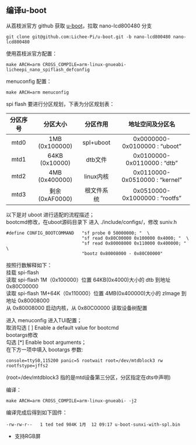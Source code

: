## 编译u-boot
从荔枝派官方 github 获取 [u-boot](https://github.com/Lichee-Pi/u-boot)，拉取 nano-lcd800480 分支
```
git clone git@github.com:Lichee-Pi/u-boot.git -b nano-lcd800480 nano-lcd800480
```

使用荔枝派官方配置：
```
make ARCH=arm CROSS_COMPILE=arm-linux-gnueabi- licheepi_nano_spiflash_defconfig
```

menuconfig 配置：
```
make ARCH=arm menuconfig
```

spi flash 要进行分区规划，下表为分区规划表：

| 分区序号 | 分区大小 | 分区作用 | 地址空间及分区名 |
| :-: | :-: | :-: | :-: |
| mtd0 | 1MB (0x100000) | spl+uboot | 0x0000000-0x0100000 : “uboot” |
| mtd1 | 64KB (0x10000) | dtb文件 | 0x0100000-0x0110000 : “dtb” |
| mtd2 | 4MB (0x400000) | linux内核 | 0x0110000-0x0510000 : “kernel” |
| mtd3 | 剩余 (0xAF0000) | 根文件系统 | 0x0510000-0x1000000 : “rootfs” |

以下是对 uboot 进行适配的流程描述；<br>
bootcmd修改，在uboot源码目录下 进入 ./include/configs/，修改 suniv.h
```
#define CONFIG_BOOTCOMMAND   "sf probe 0 50000000; "  \
                             "sf read 0x80C00000 0x100000 0x4000; "  \
                             "sf read 0x80008000 0x110000 0x400000; " \
                             "bootz 0x80008000 - 0x80C00000"
```

按照行数解释如下：<br>
挂载 spi-flash<br>
读取 spi-flash 1M（0x100000）位置 64KB(0x4000)大小的 dtb 到地址 0x80C00000<br>
读取 spi-flash 1M+64K（0x110000）位置 4MB(0x400000)大小的 zImage 到地址 0x80008000<br>
从 0x80008000 启动内核，从 0x80C00000 读取设备树配置

进入 menuconfig 进入TUI配置；<br>
取消勾选 [ ] Enable a default value for bootcmd<br>
bootargs修改<br>
勾选 [*] Enable boot arguments；<br>
在下方一项中填入 bootargs 参数:<br>
```
console=ttyS0,115200 panic=5 rootwait root=/dev/mtdblock3 rw rootfstype=jffs2
```
(root=/dev/mtdblock3 指的是mtd设备第三分区，分区指定在dts中声明)

编译：
```
make ARCH=arm CROSS_COMPILE=arm-linux-gnueabi- -j2
```

编译完成后得到如下固件：
```
-rw-rw-r--   1 ted ted 984K 1月  12 09:17 u-boot-sunxi-with-spl.bin
```

- 支持RGB屏
